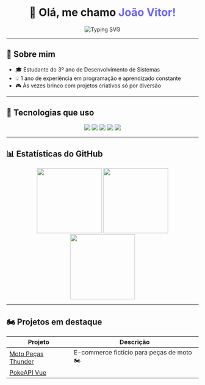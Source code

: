<!-- Título com animação -->
<h1 align="center">
  👋 Olá, me chamo <span style="color:#6C63FF;">João Vitor!</span>  
</h1>

<!-- Animação de escrita -->
<p align="center">
  <img src="https://readme-typing-svg.herokuapp.com?font=Fira+Code&size=22&pause=500&color=6C63FF&center=true&vCenter=true&width=600&lines=Desenvolvedor+Front-End;Estudante+de+Desenvolvimento+de+Sistemas;" alt="Typing SVG" />
</p>

---

## 🚀 Sobre mim
- 🎓 Estudante do 3º ano de Desenvolvimento de Sistemas  
- 💡 1 ano de experiência em programação e aprendizado constante  
- 🎮 Às vezes brinco com projetos criativos só por diversão  

---

## 🧰 Tecnologias que uso
<div align="center">
  <img src="https://skillicons.dev/icons?i=html" />
  <img src="https://skillicons.dev/icons?i=css" />
  <img src="https://skillicons.dev/icons?i=js" />
  <img src="https://skillicons.dev/icons?i=vue" />
  <img src="https://skillicons.dev/icons?i=tailwind" />
</div>

---

## 📊 Estatísticas do GitHub
<div align="center">
  <img height="170em" src="https://github-readme-stats.vercel.app/api?username=seuusuario&show_icons=true&theme=radical&hide_border=true" />
  <img height="170em" src="https://github-readme-streak-stats.herokuapp.com/?user=seuusuario&theme=radical&hide_border=true" />
  <img height="170em" src="https://github-readme-stats.vercel.app/api/top-langs/?username=seuusuario&layout=compact&theme=radical&hide_border=true" />
</div>

---

## 🏍️ Projetos em destaque
| Projeto | Descrição |
|----------|------------|
| [Moto Peças Thunder](https://github.com/seuusuario/motopecas-thunder) | E-commerce fictício para peças de moto 🏍️ |
| [PokeAPI Vue](https://github.com/seuusuario/pokea)
